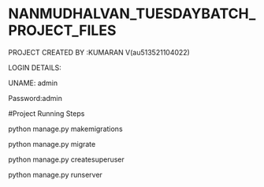 # NANMUDHALVAN_TUESDAYBATCH_PROJECT_FILES

PROJECT CREATED BY :KUMARAN V(au513521104022) 

LOGIN DETAILS:

UNAME: admin

Password:admin

#Project Running Steps

python manage.py makemigrations

python manage.py migrate

python manage.py createsuperuser

python manage.py runserver

